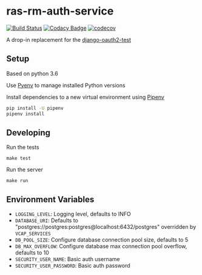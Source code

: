 # ras-rm-auth-service
[![Build Status](https://travis-ci.org/ONSdigital/ras-rm-auth-service.svg?branch=master)](https://travis-ci.org/ONSdigital/ras-rm-auth-service)
[![Codacy Badge](https://api.codacy.com/project/badge/Grade/5c72e3cdb35b487ea0f462f8b3ee4606)](https://www.codacy.com/app/sdcplatform/ras-rm-auth-service?utm_source=github.com&amp;utm_medium=referral&amp;utm_content=ONSdigital/ras-rm-auth-service&amp;utm_campaign=Badge_Grade)
[![codecov](https://codecov.io/gh/ONSdigital/ras-rm-auth-service/branch/master/graph/badge.svg)](https://codecov.io/gh/ONSdigital/ras-rm-auth-service)


A drop-in replacement for the [django-oauth2-test](https://github.com/ONSdigital/django-oauth2-test)

## Setup
Based on python 3.6

Use [Pyenv](https://github.com/pyenv/pyenv) to manage installed Python versions

Install dependencies to a new virtual environment using [Pipenv](https://docs.pipenv.org/)

```bash
pip install -U pipenv
pipenv install
```

## Developing

Run the tests

```
make test
```

Run the server

```
make run
```

## Environment Variables

* `LOGGING_LEVEL`: Logging level, defaults to INFO
* `DATABASE_URI`: Defaults to "postgres://postgres:postgres@localhost:6432/postgres" overridden by `VCAP_SERVICES`
* `DB_POOL_SIZE`: Configure database connection pool size, defaults to 5 
* `DB_MAX_OVERFLOW`: Configure database max connection pool overflow, defaults to 10
* `SECURITY_USER_NAME`: Basic auth username
* `SECURITY_USER_PASSWORD`: Basic auth password
